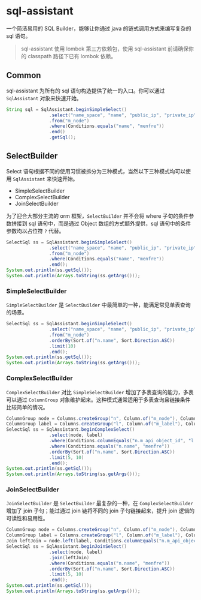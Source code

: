 # sql-assistant
一个简洁易用的 SQL Builder，能够让你通过 java 的链式调用方式来编写复杂的 sql 语句。
> sql-assistant 使用 lombok 第三方依赖包，使用 sql-assistant 前请确保你的 classpath 路径下已有 lombok 依赖。

## Common

sql-assistant 为所有的 sql 语句构造提供了统一的入口。你可以通过 `SqlAssistant` 对象来快速开始。
```java
String sql = SqlAssistant.beginSimpleSelect()
                .select("name_space", "name", "public_ip", "private_ip")
                .from("m_node")
                .where(Conditions.equals("name", "menfre"))
                .end()
                .getSql();
```
## SelectBuilder
Select 语句根据不同的使用习惯被拆分为三种模式，当然以下三种模式均可以使用 `SqlAssistant` 来快速开始。

* SimpleSelectBuilder
* ComplexSelectBuilder
* JoinSelectBuilder

为了迎合大部分主流的 orm 框架，`SelectBuilder` 并不会将 where 子句的条件参数拼接到 sql 语句中，而是通过 Object 数组的方式额外提供，sql 语句中的条件参数均以占位符 `?` 代替。

```java
SelectSql ss = SqlAssistant.beginSimpleSelect()
                .select("name_space", "name", "public_ip", "private_ip")
                .from("m_node")
                .where(Conditions.equals("name", "menfre"))
                .end();
System.out.println(ss.getSql());
System.out.println(Arrays.toString(ss.getArgs()));
```

### SimpleSelectBuilder
`SimpleSelectBuilder` 是 `SelectBuilder` 中最简单的一种，能满足常见单表查询的场景。

```java
SelectSql ss = SqlAssistant.beginSimpleSelect()
                .select("name_space", "name", "public_ip", "private_ip")
                .from("m_node")
                .orderBy(Sort.of("n.name", Sort.Direction.ASC))
                .limit(10)
                .end();
System.out.println(ss.getSql());
System.out.println(Arrays.toString(ss.getArgs()));
```

### ComplexSelectBuilder
`ComplexSelectBuilder` 对比 `SimpleSelectBuilder` 增加了多表查询的能力，多表可以通过 `ColumnGroup` 对象维护起来。这种模式通常适用于多表查询且链接条件比较简单的情况。

```java
ColumnGroup node = Columns.createGroup("n", Column.of("m_node"), Columns.asList("name", "name_space", "public_ip", "private_ip"));
ColumnGroup label = Columns.createGroup("l", Column.of("m_label"), Columns.asList("label_key", "label_value"));
SelectSql ss = SqlAssistant.beginComplexSelect()
                .select(node, label)
                .where(Conditions.columnEquals("n.m_api_object_id", "l.object_id"))
                .where(Conditions.equals("n.name", "menfre"))
                .orderBy(Sort.of("n.name", Sort.Direction.ASC))
                .limit(5, 10)
                .end();
System.out.println(ss.getSql());
System.out.println(Arrays.toString(ss.getArgs()));
```

### JoinSelectBuilder

`JoinSelectBuilder` 是 `SelectBuilder` 最复杂的一种，在 `ComplexSelectBuilder` 增加了 join 子句；能过通过 join 链将不同的 join 子句链接起来，提升 join 逻辑的可读性和易用性。

```java
ColumnGroup node = Columns.createGroup("n", Column.of("m_node"), Columns.asList("name", "name_space", "public_ip", "private_ip"));
ColumnGroup label = Columns.createGroup("l", Column.of("m_label"), Columns.asList("label_key", "label_value"));
Join leftJoin = node.left(label, Conditions.columnEquals("n.m_api_object_id", "l.object_id"));
SelectSql ss = SqlAssistant.beginJoinSelect()
                .select(node, label)
                .join(leftJoin)
                .where(Conditions.equals("n.name", "menfre"))
                .orderBy(Sort.of("n.name", Sort.Direction.ASC))
                .limit(5, 10)
                .end();
System.out.println(ss.getSql());
System.out.println(Arrays.toString(ss.getArgs()));
```


